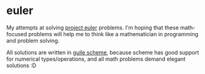 # euler

My attempts at solving [project euler](https://projecteuler.net/archives)
problems. I'm hoping that these math-focused problems will help me to think
like a mathematician in programming and problem solving.

All solutions are written in [guile scheme](https://www.gnu.org/software/guile/),
because scheme has good support for numerical types/operations, and all math
problems demand elegant solutions :D

